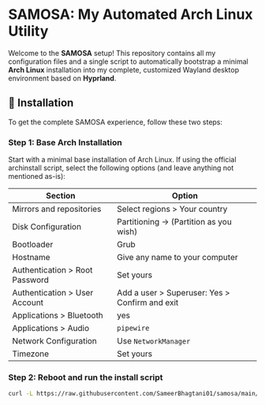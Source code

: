 # SAMOSA: My Automated Arch Linux Utility

Welcome to the **SAMOSA** setup! This repository contains all my configuration files and a single script to automatically bootstrap a minimal **Arch Linux** installation into my complete, customized Wayland desktop environment based on **Hyprland**.

## 🚀 Installation

To get the complete SAMOSA experience, follow these two steps:

### Step 1: Base Arch Installation

Start with a minimal base installation of Arch Linux. If using the official archinstall script, select the following options (and leave anything not mentioned as-is):

| Section                        | Option                                         |
| ------------------------------ | ---------------------------------------------- |
| Mirrors and repositories       | Select regions > Your country                  |
| Disk Configuration             | Partitioning -> (Partition as you wish)        |
| Bootloader                     | Grub                                           |
| Hostname                       | Give any name to your computer                 |
| Authentication > Root Password | Set yours                                      |
| Authentication > User Account  | Add a user > Superuser: Yes > Confirm and exit |
| Applications > Bluetooth       | yes                                            |
| Applications > Audio           | `pipewire`                                     |
| Network Configuration          | Use `NetworkManager`                           |
| Timezone                       | Set yours                                      |

### Step 2: Reboot and run the install script

```bash
curl -L https://raw.githubusercontent.com/SameerBhagtani01/samosa/main/install.sh | sh
```
